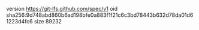 version https://git-lfs.github.com/spec/v1
oid sha256:9d748abd860b6ad198bfe0a883f1f21c6c3bd78443b632d78da01d61223d4fc6
size 89232
